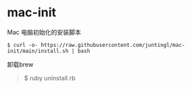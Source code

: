 # mac-init

Mac 电脑初始化的安装脚本

```
$ curl -o- https://raw.githubusercontent.com/juntingl/mac-init/main/install.sh | bash
```

卸载brew

> $ ruby uninstall.rb